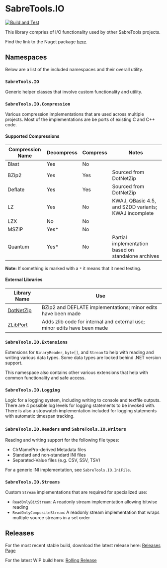 # SabreTools.IO

[![Build and Test](https://github.com/SabreTools/SabreTools.IO/actions/workflows/build_and_test.yml/badge.svg)](https://github.com/SabreTools/SabreTools.IO/actions/workflows/build_and_test.yml)

This library compries of I/O functionality used by other SabreTools projects.

Find the link to the Nuget package [here](https://www.nuget.org/packages/SabreTools.IO).

## Namespaces

Below are a list of the included namespaces and their overall utility.

### `SabreTools.IO`

Generic helper classes that involve custom functionality and utility.

### `SabreTools.IO.Compression`

Various compression implementations that are used across multiple projects. Most of the implementations are be ports of existing C and C++ code.

#### Supported Compressions

| Compression Name | Decompress | Compress | Notes |
| --- | --- | --- | --- |
| Blast | Yes | No | |
| BZip2 | Yes | Yes | Sourced from DotNetZip |
| Deflate | Yes | Yes | Sourced from DotNetZip |
| LZ | Yes | No | KWAJ, QBasic 4.5, and SZDD variants; KWAJ incomplete |
| LZX | No | No | |
| MSZIP | Yes* | No | |
| Quantum | Yes* | No | Partial implementation based on standalone archives |

**Note:** If something is marked with a `*` it means that it need testing.

#### External Libraries

| Library Name | Use |
| --- | ---|
| [DotNetZip](https://github.com/DinoChiesa/DotNetZip) | BZip2 and DEFLATE implementations; minor edits have been made |
| [ZLibPort](https://github.com/Nanook/zlib-C-To-CSharp-Port) | Adds zlib code for internal and external use; minor edits have been made |

### `SabreTools.IO.Extensions`

Extensions for `BinaryReader`, `byte[]`, and `Stream` to help with reading and writing various data types. Some data types are locked behind .NET version support.

This namespace also contains other various extensions that help with common functionality and safe access.

### `SabreTools.IO.Logging`

Logic for a logging system, including writing to console and textfile outputs. There are 4 possible log levels for logging statements to be invoked with. There is also a stopwatch implementation included for logging statements with automatic timespan tracking.

### `SabreTools.IO.Readers` and `SabreTools.IO.Writers`

Reading and writing support for the following file types:

- ClrMamePro-derived Metadata files
- Standard and non-standard INI files
- Separated-Value files (e.g. CSV, SSV, TSV)

For a generic INI implementation, see `SabreTools.IO.IniFile`.

### `SabreTools.IO.Streams`

Custom `Stream` implementations that are required for specialized use:

- `ReadOnlyBitStream`: A readonly stream implementation allowing bitwise reading
- `ReadOnlyCompositeStream`: A readonly stream implementation that wraps multiple source streams in a set order

## Releases

For the most recent stable build, download the latest release here: [Releases Page](https://github.com/SabreTools/SabreTools.IO/releases)

For the latest WIP build here: [Rolling Release](https://github.com/SabreTools/SabreTools.IO/releases/rolling)
